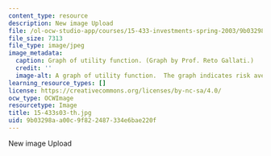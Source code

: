 ```yaml
---
content_type: resource
description: New image Upload
file: /ol-ocw-studio-app/courses/15-433-investments-spring-2003/9b03298aa00c9f822487334e6bae220f_15-433s03-th.jpg
file_size: 7313
file_type: image/jpeg
image_metadata:
  caption: Graph of utility function. (Graph by Prof. Reto Gallati.)
  credit: ''
  image-alt: A graph of utility function.  The graph indicates risk aversion points.
learning_resource_types: []
license: https://creativecommons.org/licenses/by-nc-sa/4.0/
ocw_type: OCWImage
resourcetype: Image
title: 15-433s03-th.jpg
uid: 9b03298a-a00c-9f82-2487-334e6bae220f
---
```

New image Upload